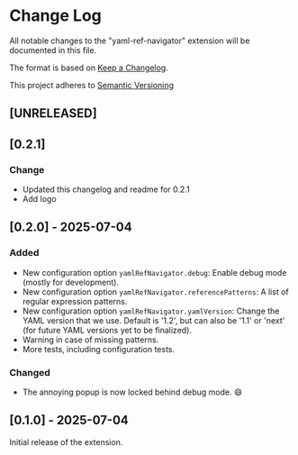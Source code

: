 # Change Log

All notable changes to the "yaml-ref-navigator" extension will be documented in this file.

The format is based on [Keep a Changelog](https://keepachangelog.com/en/1.1.0/).

This project adheres to [Semantic Versioning](https://semver.org/spec/v2.0.0.html)

## [UNRELEASED]

## [0.2.1]

### Change

- Updated this changelog and readme for 0.2.1
- Add logo

## [0.2.0] - 2025-07-04

### Added

- New configuration option `yamlRefNavigator.debug`: Enable debug mode (mostly for development).
- New configuration option `yamlRefNavigator.referencePatterns`: A list of regular expression patterns.
- New configuration option `yamlRefNavigator.yamlVersion`: Change the YAML version that we use.
  Default is '1.2', but can also be '1.1' or 'next' (for future YAML versions yet to be finalized).
- Warning in case of missing patterns.
- More tests, including configuration tests.

### Changed

- The annoying popup is now locked behind debug mode. :smile:

## [0.1.0] - 2025-07-04

Initial release of the extension.
